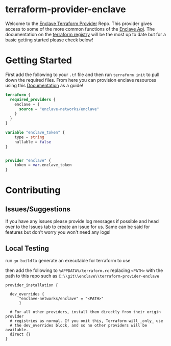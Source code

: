 # terraform-provider-enclave

Welcome to the [Enclave Terraform Provider](https://registry.terraform.io/providers/enclave-networks/enclave/latest) Repo. This provider gives access to some of the more common functions of the [Enclave Api](https://api.enclave.io/index.html). The documentation on the [terraform registry](https://registry.terraform.io/providers/enclave-networks/enclave/latest/docs) will be the most up to date but for a basic getting started please check below!


# Getting Started
First add the following to your `.tf` file and then run `terraform init` to pull down the required files. From here you can provision enclave resources using this [Documentation](https://registry.terraform.io/providers/enclave-networks/enclave/latest/docs) as a guide!
```terraform
terraform {
  required_providers {
    enclave = {
      source = "enclave-networks/enclave"
    }
  }
}

variable "enclave_token" {
    type = string
    nullable = false
}


provider "enclave" {
    token = var.enclave_token
}
```





# Contributing
## Issues/Suggestions
If you have any issues please provide log messages if possible and head over to the Issues tab to create an issue for us. Same can be said for features but don't worry you won't need any logs!

## Local Testing
run `go build` to generate an executable for terraform to use

then add the following to `%APPDATA%/terraform.rc` replacing `<PATH>` with the path to this repo such as `C:\\git\\enclave\\terraform-provider-enclave`

```
provider_installation {

  dev_overrides {
      "enclave-networks/enclave" = "<PATH>"
      }

  # For all other providers, install them directly from their origin provider
  # registries as normal. If you omit this, Terraform will _only_ use
  # the dev_overrides block, and so no other providers will be available.
  direct {}
}
```
